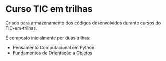 # Curso TIC em trilhas
Criado para armazenamento dos códigos desenvolvidos durante cursos do TIC-em-trilhas.

É composto inicialmente por duas trilhas:
- Pensamento Computacional em Python
- Fundamentos de Orientação a Objetos

